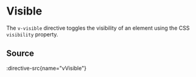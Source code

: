 # Visible

The `v-visible` directive toggles the visibility of an element using the CSS `visibility` property.

## Source

:directive-src{name="vVisible"}